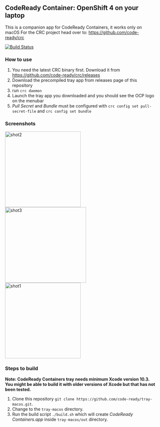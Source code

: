 ## CodeReady Container: OpenShift 4 on your laptop

This is a companion app for CodeReady Containers, it works only on macOS
For the CRC project head over to: https://github.com/code-ready/crc

[![Build Status](https://travis-ci.org/code-ready/tray-macos.svg?branch=master)](https://travis-ci.org/code-ready/tray-macos)

### How to use

1. You need the latest CRC binary first. Download it from https://github.com/code-ready/crc/releases
2. Download the precompiled tray app from releases page of this repository
3. run `crc daemon`
4. Launch the tray app you downloaded and you should see the OCP logo on the menubar
5. _Pull Secret_ and _Bundle_ must be configured with `crc config set pull-secret-file` and `crc config set bundle`

### Screenshots

<img src="https://i.imgur.com/XFAc9OB.png" alt="shot2" width="250" height="250"/>
<img src="https://i.imgur.com/RslQlpW.png" alt="shot3" width="268" height="250"/>
<img src="https://i.imgur.com/bMBqHUq.png" alt="shot1" width="250" height="250"/>

### Steps to build

**Note: CodeReady Containers tray needs minimum Xcode version 10.3. You might be able to build it with older versions of Xcode but that has not been tested.**

1. Clone this repository `git clone https://github.com/code-ready/tray-macos.git`.
2. Change to the `tray-macos` directory.
3. Run the build script `./build.sh` which will create *_CodeReady Containers.app_* inside `tray-macos/out` directory.
